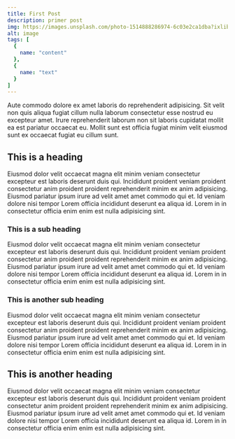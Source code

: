 ```yaml
---
title: First Post
description: primer post
img: https://images.unsplash.com/photo-1514888286974-6c03e2ca1dba?ixlib=rb-1.2.1&ixid=eyJhcHBfaWQiOjEyMDd9&auto=format&fit=crop&w=1027&q=80
alt: image
tags: [
  {
    name: "content"
  },
  {
    name: "text"
  }
]
---
```


Aute commodo dolore ex amet laboris do reprehenderit adipisicing. Sit velit non quis aliqua fugiat cillum nulla laborum consectetur esse nostrud eu excepteur amet. Irure reprehenderit laborum non sit laboris cupidatat mollit ea est pariatur occaecat eu. Mollit sunt est officia fugiat minim velit eiusmod sunt ex occaecat fugiat eu cillum sunt.

## This is a heading

Eiusmod dolor velit occaecat magna elit minim veniam consectetur excepteur est laboris deserunt duis qui. Incididunt proident veniam proident consectetur anim proident proident reprehenderit minim ex anim adipisicing. Eiusmod pariatur ipsum irure ad velit amet amet commodo qui et. Id veniam dolore nisi tempor Lorem officia incididunt deserunt ea aliqua id. Lorem in in consectetur officia enim enim est nulla adipisicing sint.

### This is a sub heading

Eiusmod dolor velit occaecat magna elit minim veniam consectetur excepteur est laboris deserunt duis qui. Incididunt proident veniam proident consectetur anim proident proident reprehenderit minim ex anim adipisicing. Eiusmod pariatur ipsum irure ad velit amet amet commodo qui et. Id veniam dolore nisi tempor Lorem officia incididunt deserunt ea aliqua id. Lorem in in consectetur officia enim enim est nulla adipisicing sint.

### This is another sub heading

Eiusmod dolor velit occaecat magna elit minim veniam consectetur excepteur est laboris deserunt duis qui. Incididunt proident veniam proident consectetur anim proident proident reprehenderit minim ex anim adipisicing. Eiusmod pariatur ipsum irure ad velit amet amet commodo qui et. Id veniam dolore nisi tempor Lorem officia incididunt deserunt ea aliqua id. Lorem in in consectetur officia enim enim est nulla adipisicing sint.

## This is another heading

Eiusmod dolor velit occaecat magna elit minim veniam consectetur excepteur est laboris deserunt duis qui. Incididunt proident veniam proident consectetur anim proident proident reprehenderit minim ex anim adipisicing. Eiusmod pariatur ipsum irure ad velit amet amet commodo qui et. Id veniam dolore nisi tempor Lorem officia incididunt deserunt ea aliqua id. Lorem in in consectetur officia enim enim est nulla adipisicing sint.